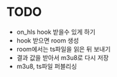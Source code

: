 # TODO
- on_hls hook 받을수 있게 하기
- hook 받으면 room 생성
- room에서는 ts파일을 읽은 뒤 보내기
- 결과 값을 받아서 m3u8로 다시 저장
- m3u8, ts파일 퍼블리싱